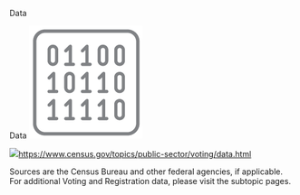 Data

Data
![](../_resources/905fb38afa551fc5b8acf99d2d77c046.png)

![](../_resources/5f3ad9111f6f1517dacb61463f15ee97.png)https://www.census.gov/topics/public-sector/voting/data.html

Sources are the Census Bureau and other federal agencies, if applicable. For additional Voting and Registration data, please visit the subtopic pages.